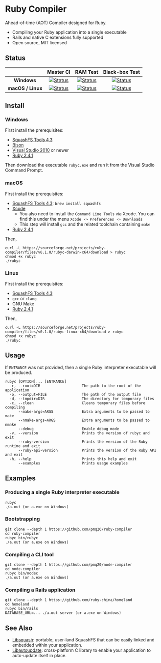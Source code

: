# Ruby Compiler

Ahead-of-time (AOT) Compiler designed for Ruby.

- Compiling your Ruby application into a single executable
- Rails and native C extensions fully supported
- Open source, MIT licensed

## Status

|                       |                                                       Master CI                                                                                                       |                                                                    RAM Test                                                                                               |                                                             Black-box Test                                                                                                 |
|:---------------------:|:---------------------------------------------------------------------------------------------------------------------------------------------------------------------:|:-------------------------------------------------------------------------------------------------------------------------------------------------------------------------:|:--------------------------------------------------------------------------------------------------------------------------------------------------------------------------:|
|      **Windows**      |  [![Status](https://ci.appveyor.com/api/projects/status/93i36eliiy6v3686/branch/master?svg=true)](https://ci.appveyor.com/project/pmq20/ruby-compiler/branch/master)  |  [![Status](https://ci.appveyor.com/api/projects/status/0tjl0mvnief8nyti/branch/master?svg=true)](https://ci.appveyor.com/project/pmq20/ruby-compiler-ram/branch/master)  |  [![Status](https://ci.appveyor.com/api/projects/status/pa5g32i9b0jilnk2/branch/master?svg=true)](https://ci.appveyor.com/project/pmq20/ruby-compiler-blbt/branch/master)  |
|   **macOS / Linux**   |  [![Status](https://travis-ci.org/pmq20/ruby-compiler.svg?branch=master)](https://travis-ci.org/pmq20/ruby-compiler)                                                  |  [![Status](https://travis-ci.org/pmq20/ruby-compiler-ram.svg?branch=master)](https://travis-ci.org/pmq20/ruby-compiler-ram)                                              |  [![Status](https://travis-ci.org/pmq20/ruby-compiler-blbt.svg?branch=master)](https://travis-ci.org/pmq20/ruby-compiler-blbt)                                             |

## Install

### Windows

First install the prerequisites:

* [SquashFS Tools 4.3](https://github.com/pmq20/squashfuse/files/691217/sqfs43-win32.zip)
* [Bison](http://gnuwin32.sourceforge.net/packages/bison.htm)
* [Visual Studio 2010](https://www.visualstudio.com/) or newer
* [Ruby 2.4.1](https://rubyinstaller.org/)

Then download the executable `rubyc.exe` and run it from the Visual Studio Command Prompt.

### macOS

First install the prerequisites:

* [SquashFS Tools 4.3](http://squashfs.sourceforge.net/): `brew install squashfs`
* [Xcode](https://developer.apple.com/xcode/download/)
  * You also need to install the `Command Line Tools` via Xcode. You can find
    this under the menu `Xcode -> Preferences -> Downloads`
  * This step will install `gcc` and the related toolchain containing `make`
* [Ruby 2.4.1](https://www.ruby-lang.org/)

Then,

    curl -L https://sourceforge.net/projects/ruby-compiler/files/v0.1.0/rubyc-darwin-x64/download > rubyc
    chmod +x rubyc
    ./rubyc

### Linux

First install the prerequisites:

* [SquashFS Tools 4.3](http://squashfs.sourceforge.net/)
* `gcc` or `clang`
* GNU Make
* [Ruby 2.4.1](https://www.ruby-lang.org/)

Then,

    curl -L https://sourceforge.net/projects/ruby-compiler/files/v0.1.0/rubyc-linux-x64/download > rubyc
    chmod +x rubyc
    ./rubyc

## Usage

If `ENTRANCE` was not provided, then a single Ruby interpreter executable will be produced.

    rubyc [OPTION]... [ENTRANCE]
      -r, --root=DIR                   The path to the root of the application
      -o, --output=FILE                The path of the output file
      -d, --tmpdir=DIR                 The directory for temporary files
      -c, --clean                      Cleans temporary files before compiling
          --make-args=ARGS             Extra arguments to be passed to make
          --nmake-args=ARGS            Extra arguments to be passed to nmake
          --debug                      Enable debug mode
      -v, --version                    Prints the version of rubyc and exit
          --ruby-version               Prints the version of the Ruby runtime and exit
          --ruby-api-version           Prints the version of the Ruby API and exit
      -h, --help                       Prints this help and exit
          --examples                   Prints usage examples

## Examples

### Producing a single Ruby interpreter executable

    rubyc
    ./a.out (or a.exe on Windows)

### Bootstrapping

    git clone --depth 1 https://github.com/pmq20/ruby-compiler
    cd ruby-compiler
    rubyc bin/rubyc
    ./a.out (or a.exe on Windows)

### Compiling a CLI tool

    git clone --depth 1 https://github.com/pmq20/node-compiler
    cd node-compiler
    rubyc bin/nodec
    ./a.out (or a.exe on Windows)

### Compiling a Rails application

    git clone --depth 1 https://github.com/ruby-china/homeland
    cd homeland
    rubyc bin/rails
    DATABASE_URL=... ./a.out server (or a.exe on Windows)

## See Also

- [Libsquash](https://github.com/pmq20/libsquash): portable, user-land SquashFS that can be easily linked and embedded within your application.
- [Libautoupdate](https://github.com/pmq20/libautoupdate): cross-platform C library to enable your application to auto-update itself in place.
